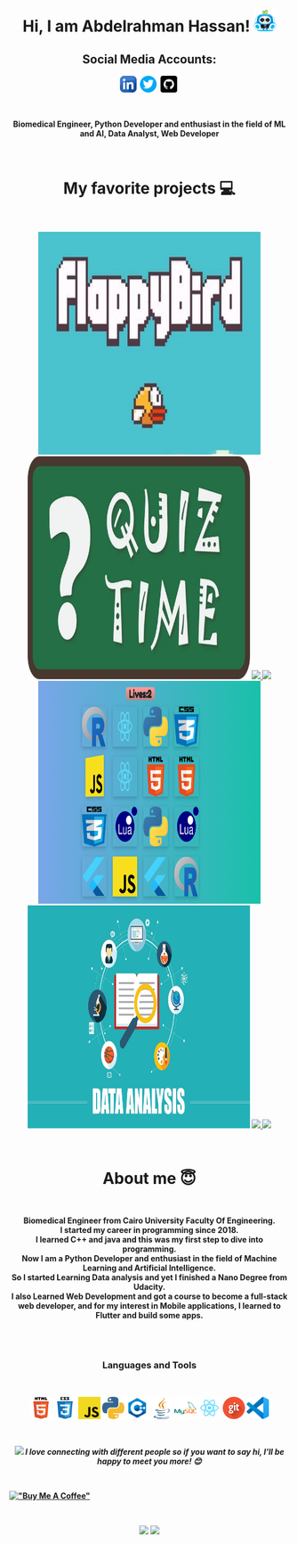 <p>
  <h1 align="center"><b>Hi, I am Abdelrahman Hassan! <img src="icons/businessman.png" alt="" width="40"></h1>
</p>

<h2 align="center">Social Media Accounts:</h2>
<p align="center">
<a href="https://www.linkedin.com/in/abdelrahman-hassan278/"><img src="icons/linkedin.png" alt="LinkedIN" width="30" /></a>&nbsp;
<a href="https://twitter.com/Abdelra31429503"><img src="icons/twitter.png" width="30" alt="Twitter" /></a>&nbsp;
<a href="https://github.com/Abdelrahmanhassan1"><img src="icons/github.png" width="30" alt="Github" /></a>&nbsp;
</p>
<br />

<p align="center">Biomedical Engineer, Python Developer and enthusiast in the field of ML and AI, Data Analyst, Web Developer</p><br/>

<h1 align="center">My favorite projects 💻</h1>
<br />
<p align="center">
  <img width="400" height="400" src="assets/flappy_bird.jpg" />
  <img width="400" height="400" src="assets/quizzler.jpg" />
 <a href="https://github.com/Abdelrahmanhassan1/Flappy-Bird-with-Python">
  <img align="" src="https://github-readme-stats.vercel.app/api/pin/?username=Abdelrahmanhassan1&repo=Flappy-Bird-with-Python&theme=tokyonight" />
</a>
  <a href="https://github.com/Abdelrahmanhassan1/Quizzler-App-FLUTTER">
  <img align="" src="https://github-readme-stats.vercel.app/api/pin/?username=Abdelrahmanhassan1&repo=Quizzler-App-FLUTTER&theme=tokyonight" />
</a>
  <img width="400" height="400" src="assets/memory_game.png" />
  <img width="400" height="400" src="assets/data_analysis.jpg" />
  <a href="https://github.com/Abdelrahmanhassan1/Memory-Game-Javascript/tree/master">
  <img align="" src="https://github-readme-stats.vercel.app/api/pin/?username=Abdelrahmanhassan1&repo=Memory-Game-Javascript&theme=tokyonight" />
</a>
<a href="https://github.com/Abdelrahmanhassan1/TMDB-Movies-Data-Analysis">
  <img align="" src="https://github-readme-stats.vercel.app/api/pin/?username=Abdelrahmanhassan1&repo=TMDB-Movies-Data-Analysis&theme=tokyonight" />
</a>
</p>

<br />


<h1 align="center">About me 😇</h1>
<br />
<p align="center">
Biomedical Engineer from Cairo University Faculty Of Engineering. <br>
I started my career in programming since 2018.<br>
I learned C++ and java and this was my first step to dive into programming. <br>
Now I am a Python Developer and enthusiast in the field of Machine Learning and Artificial Intelligence. <br>
So I started Learning Data analysis and yet I finished a Nano Degree from Udacity. <br>
I also Learned Web Development and got a course to become a full-stack web developer, and for my interest in Mobile applications, I learned to Flutter and build some apps.<br>
</p>
<br />
<br />


<p>
<h3 align="center"> Languages and Tools</h3>
</p>
<br />
<p align="center">
<img src="https://raw.githubusercontent.com/devicons/devicon/master/icons/html5/html5-original-wordmark.svg" alt="html5" width="40" height="40"/>
<img src="https://raw.githubusercontent.com/devicons/devicon/master/icons/css3/css3-original-wordmark.svg" alt="css3" width="40">
<img src="icons/javascript.png" width="40" alt="JAVASCRIPT" />
<img src="icons/python.png" width="40" alt="PYTHON" />
<img src="icons/c++.png" width="40" alt="C++" />
<img src="icons/java.png" width="40" alt="JAVA" />
<img src="icons/mysql.png" width="40" alt="MYSQL" />
<img src="https://raw.githubusercontent.com/github/explore/80688e429a7d4ef2fca1e82350fe8e3517d3494d/topics/react/react.png" alt="react" width="40" height="40"/>
<img src="icons/git.png" width="40" alt="GIT" />
<img alt="Visual Studio Code" width="40px" src="https://raw.githubusercontent.com/github/explore/80688e429a7d4ef2fca1e82350fe8e3517d3494d/topics/visual-studio-code/visual-studio-code.png" />
</p>
<br />


<p align="center">
<img src="https://media.giphy.com/media/LnQjpWaON8nhr21vNW/giphy.gif" width="60"> <em><b>I love connecting with different people</b> so if you want to say <b>hi, I'll be happy to meet you more!</b> 😊</em>
</p>
<br />

[!["Buy Me A Coffee"](https://www.buymeacoffee.com/assets/img/custom_images/orange_img.png)](https://www.buymeacoffee.com/abdelrahmanHa)

<br />
<p align="center">
<img src="https://github-readme-stats.vercel.app/api?username=Abdelrahmanhassan1&theme=radical&show_icons=true" width="450"/>
<img src="https://github-readme-stats.vercel.app/api/top-langs/?username=Abdelrahmanhassan1&layout=compact&theme=radical" width="400" />
</p>
